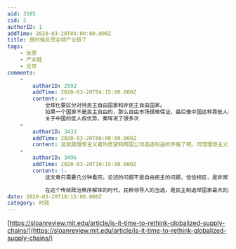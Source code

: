 ```yaml
---
aid: 3585
cid: 2
authorID: 1
addTime: 2020-03-20T04:00:00.000Z
title: 是时候反思全球产业链了
tags:
    - 反思
    - 产业链
    - 全球
comments:
    -
        authorID: 2592
        addTime: 2020-03-20T04:15:00.000Z
        content: >-
            全球化要区分对待民主自由国家和非民主自由国家。
            如果一个国家不是民主自由的，那么自由市场很难保证，最后像中国这种靠低人权优势获胜的地方会拉低正常国家的福利。
            关于中国的低人权优势，秦晖说了很多次
    -
        authorID: 3433
        addTime: 2020-03-20T06:00:00.000Z
        content: 这就是理想主义者的愿望和跨国公司追逐利益的矛盾了吧。可惜理想主义者永远也掌不了权
    -
        authorID: 3496
        addTime: 2020-03-20T10:15:00.000Z
        content: |-
            这文章只需要几分钟看完，论述的问题不是自由民主的问题，恰恰相反，是非常现实的。

            在这个传统政治秩序解体的时代，民粹领导人的当选，是民主制选举国家最大的黑天鹅可能之一。
date: 2020-03-20T10:15:00.000Z
category: 时政
---
```


[https://sloanreview.mit.edu/article/is-it-time-to-rethink-globalized-supply-chains/](https://sloanreview.mit.edu/article/is-it-time-to-rethink-globalized-supply-chains/)
